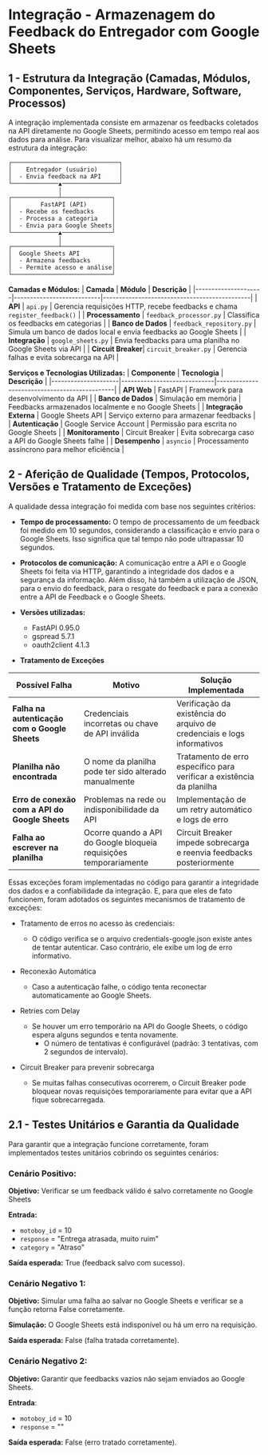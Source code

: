 # Integração - Armazenagem do Feedback do Entregador com Google Sheets

## 1 - Estrutura da Integração (Camadas, Módulos, Componentes, Serviços, Hardware, Software, Processos)

A integração implementada consiste em armazenar os feedbacks coletados na API diretamente no Google Sheets, permitindo acesso em tempo real aos dados para análise. Para visualizar melhor, abaixo há um resumo da estrutura da integração:

```
┌──────────────────────────────┐
│    Entregador (usuário)      │
│  - Envia feedback na API     │
└─────────────▲────────────────┘
              │
┌─────────────┴──────────────┐
│        FastAPI (API)       │
│  - Recebe os feedbacks     │
│  - Processa a categoria    │
│  - Envia para Google Sheets│
└─────────────▲──────────────┘
              │
┌─────────────┴──────────────┐
│  Google Sheets API         │
│  - Armazena feedbacks      │
│  - Permite acesso e análise│
└────────────────────────────┘
```

**Camadas e Módulos:**
| **Camada**          | **Módulo**                 | **Descrição**                                  |
|---------------------|---------------------------|----------------------------------------------|
| **API**            | `api.py`                   | Gerencia requisições HTTP, recebe feedbacks e chama `register_feedback()` |
| **Processamento**  | `feedback_processor.py`    | Classifica os feedbacks em categorias       |
| **Banco de Dados** | `feedback_repository.py`   | Simula um banco de dados local e envia feedbacks ao Google Sheets |
| **Integração**     | `google_sheets.py`         | Envia feedbacks para uma planilha no Google Sheets via API |
| **Circuit Breaker**| `circuit_breaker.py`       | Gerencia falhas e evita sobrecarga na API   |

**Serviços e Tecnologias Utilizadas:**
| **Componente**      | **Tecnologia**                | **Descrição**                                  |
|---------------------|-----------------------------|----------------------------------------------|
| **API Web**        | FastAPI                      | Framework para desenvolvimento da API       |
| **Banco de Dados** | Simulação em memória         | Feedbacks armazenados localmente e no Google Sheets |
| **Integração Externa** | Google Sheets API      | Serviço externo para armazenar feedbacks    |
| **Autenticação**   | Google Service Account       | Permissão para escrita no Google Sheets     |
| **Monitoramento**  | Circuit Breaker              | Evita sobrecarga caso a API do Google Sheets falhe |
| **Desempenho**     | `asyncio`                    | Processamento assíncrono para melhor eficiência |

## 2 - Aferição de Qualidade (Tempos, Protocolos, Versões e Tratamento de Exceções)

A qualidade dessa integração foi medida com base nos seguintes critérios:
- **Tempo de processamento:** O tempo de processamento de um feedback foi medido em 10 segundos, considerando a classificação e envio para o Google Sheets. Isso significa que tal tempo não pode ultrapassar 10 segundos.
- **Protocolos de comunicação:** A comunicação entre a API e o Google Sheets foi feita via HTTP, garantindo a integridade dos dados e a segurança da informação. Além disso, há também a utilização de JSON, para o envio do feedback, para o resgate do feedback e para a conexão entre a API de Feedback e o Google Sheets.
- **Versões utilizadas:** 
  - FastAPI 0.95.0
  - gspread 5.7.1
  - oauth2client 4.1.3

- **Tratamento de Exceções**

| **Possível Falha**                                  | **Motivo**                                          | **Solução Implementada**                                   |
|-----------------------------------------------------|-----------------------------------------------------|-----------------------------------------------------------|
| **Falha na autenticação com o Google Sheets**      | Credenciais incorretas ou chave de API inválida    | Verificação da existência do arquivo de credenciais e logs informativos |
| **Planilha não encontrada**                         | O nome da planilha pode ter sido alterado manualmente | Tratamento de erro específico para verificar a existência da planilha |
| **Erro de conexão com a API do Google Sheets**     | Problemas na rede ou indisponibilidade da API      | Implementação de um retry automático e logs de erro      |
| **Falha ao escrever na planilha**                  | Ocorre quando a API do Google bloqueia requisições temporariamente | Circuit Breaker impede sobrecarga e reenvia feedbacks posteriormente |

Essas exceções foram implementadas no código para garantir a integridade dos dados e a confiabilidade da integração. E, para que eles de fato funcionem, foram adotados os seguintes mecanismos de tratamento de exceções:
- Tratamento de erros no acesso às credenciais:
  - O código verifica se o arquivo credentials-google.json existe antes de tentar autenticar. Caso contrário, ele exibe um log de erro informativo.

- Reconexão Automática
	- Caso a autenticação falhe, o código tenta reconectar automaticamente ao Google Sheets.

- Retries com Delay
  - Se houver um erro temporário na API do Google Sheets, o código espera alguns segundos e tenta novamente.
	- O número de tentativas é configurável (padrão: 3 tentativas, com 2 segundos de intervalo).

- Circuit Breaker para prevenir sobrecarga
	- Se muitas falhas consecutivas ocorrerem, o Circuit Breaker pode bloquear novas requisições temporariamente para evitar que a API fique sobrecarregada.

## 2.1 - Testes Unitários e Garantia da Qualidade

Para garantir que a integração funcione corretamente, foram implementados testes unitários cobrindo os seguintes cenários:

### Cenário Positivo:
**Objetivo:** Verificar se um feedback válido é salvo corretamente no Google Sheets

**Entrada:**
-  `motoboy_id` = 10
- `response` = "Entrega atrasada, muito ruim"
- `category` = "Atraso"

**Saída esperada:** True (feedback salvo com sucesso).

### Cenário Negativo 1:
**Objetivo:** Simular uma falha ao salvar no Google Sheets e verificar se a função retorna False corretamente.

**Simulação:** O Google Sheets está indisponível ou há um erro na requisição.

**Saída esperada:** False (falha tratada corretamente).

### Cenário Negativo 2:
**Objetivo:** Garantir que feedbacks vazios não sejam enviados ao Google Sheets.

**Entrada**:
- `motoboy_id` = 10
- `response` = ""

**Saída esperada:** False (erro tratado corretamente).